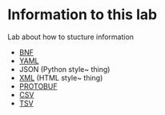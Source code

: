 # Information to this lab

Lab about how to stucture information  
+ [BNF](https://informatics.msk.ru/mod/page/view.php?id=19546)  
+ [YAML](https://www.cloudbees.com/blog/yaml-tutorial-everything-you-need-get-started)
+ JSON (Python style~ thing)
+ [XML](https://www.w3schools.com/xml) (HTML style~ thing) 
+ [PROTOBUF](https://developers.google.com/protocol-buffers)
+ [CSV](https://ru.wikipedia.org/wiki/CSV)
+ [TSV](https://ru.wikipedia.org/wiki/TSV)